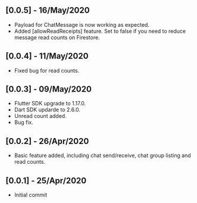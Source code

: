 ## [0.0.5] - 16/May/2020

- Payload for ChatMessage is now working as expected.
- Added [allowReadReceipts] feature. Set to false if you need to reduce message read counts on Firestore.

## [0.0.4] - 11/May/2020

- Fixed bug for read counts.

## [0.0.3] - 09/May/2020

- Flutter SDK upgrade to 1.17.0.
- Dart SDK updarde to 2.6.0.
- Unread count added.
- Bug fix.

## [0.0.2] - 26/Apr/2020

- Basic feature added, including chat send/receive, chat group listing and read counts.

## [0.0.1] - 25/Apr/2020

- Initial commit

